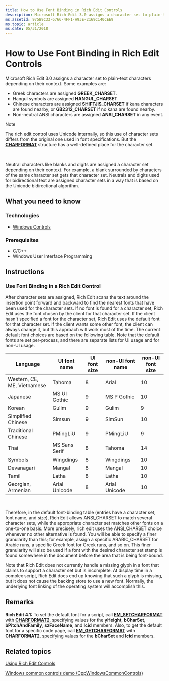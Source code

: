 ```yaml
---
title: How to Use Font Binding in Rich Edit Controls
description: Microsoft Rich Edit 3.0 assigns a character set to plain-text characters depending on their context.
ms.assetid: 975B9C33-6766-4FF1-A93E-2169C140CEE9
ms.topic: article
ms.date: 05/31/2018
---
```


# How to Use Font Binding in Rich Edit Controls

Microsoft Rich Edit 3.0 assigns a character set to plain-text characters depending on their context. Some examples are:

-   Greek characters are assigned **GREEK\_CHARSET**.
-   Hangul symbols are assigned **HANGUL\_CHARSET**.
-   Chinese characters are assigned **SHIFTJIS\_CHARSET** if kana characters are found nearby, or **GB2312\_CHARSET** if no kana are found nearby.
-   Non-neutral ANSI characters are assigned **ANSI\_CHARSET** in any event.

> [!Note]  
> The rich edit control uses Unicode internally, so this use of character sets differs from the original one used in font specifications. But the [**CHARFORMAT**](/windows/win32/api/richedit/ns-richedit-charformata) structure has a well-defined place for the character set.

 

Neutral characters like blanks and digits are assigned a character set depending on their context. For example, a blank surrounded by characters of the same character set gets that character set. Neutrals and digits used for bidirectional text are assigned character sets in a way that is based on the Unicode bidirectional algorithm.

## What you need to know

### Technologies

-   [Windows Controls](window-controls.md)

### Prerequisites

-   C/C++
-   Windows User Interface Programming

## Instructions

### Use Font Binding in a Rich Edit Control

After character sets are assigned, Rich Edit scans the text around the insertion point forward and backward to find the nearest fonts that have been used for the character sets. If no font is found for a character set, Rich Edit uses the font chosen by the client for that character set. If the client hasn't specified a font for the character set, Rich Edit uses the default font for that character set. If the client wants some other font, the client can always change it, but this approach will work most of the time. The current default font choices are based on the following table. Note that the default fonts are set per-process, and there are separate lists for UI usage and for non-UI usage.



| Language                    | UI font name  | UI font size | non-UI font name | non-UI font size |
|-----------------------------|---------------|--------------|------------------|------------------|
| Western, CE, ME, Vietnamese | Tahoma        | 8            | Arial            | 10               |
| Japanese                    | MS UI Gothic  | 9            | MS P Gothic      | 10               |
| Korean                      | Gulim         | 9            | Gulim            | 9                |
| Simplified Chinese          | Simsun        | 9            | SimSun           | 10               |
| Traditional Chinese         | PMingLiU      | 9            | PMingLiU         | 9                |
| Thai                        | MS Sans Serif | 8            | Tahoma           | 14               |
| Symbols                     | Wingdings     | 8            | Wingdings        | 10               |
| Devanagari                  | Mangal        | 8            | Mangal           | 10               |
| Tamil                       | Latha         | 8            | Latha            | 10               |
| Georgian, Armenian          | Arial Unicode | 8            | Arial Unicode    | 10               |



 

Therefore, in the default font-binding table (entries have a character set, font name, and size), Rich Edit allows ANSI\_CHARSET to match several character sets, while the appropriate character set matches other fonts on a one-to-one basis. More precisely, rich edit uses the ANSI\_CHARSET choice whenever no other alternative is found. You will be able to specify a finer granularity than this; for example, assign a specific ARABIC\_CHARSET for Arabic runs, a specific Greek font for Greek runs, and so on. This finer granularity will also be used if a font with the desired character set stamp is found somewhere in the document before the area that is being font-bound.

Note that Rich Edit does not currently handle a missing glyph in a font that claims to support a character set but is incomplete. At display time in a complex script, Rich Edit does end up knowing that such a glyph is missing, but it does not cause the backing store to use a new font. Normally, the underlying font linking of the operating system will accomplish this.

## Remarks

**Rich Edit 4.1:** To set the default font for a script, call [**EM\_SETCHARFORMAT**](em-setcharformat.md) with [**CHARFORMAT2**](/windows/desktop/api/Richedit/ns-richedit-charformat2a), specifying values for the **yHeight**, **bCharSet**, **bPitchAndFamily**, **szFaceName**, and **lcid** members. Also, to get the default font for a specific code page, call [**EM\_GETCHARFORMAT**](em-getcharformat.md) with **CHARFORMAT2**, specifying values for the **bCharSet** and **lcid** members.

## Related topics

<dl> <dt>

[Using Rich Edit Controls](using-rich-edit-controls.md)
</dt> <dt>

[Windows common controls demo (CppWindowsCommonControls)](https://github.com/microsoftarchive/msdn-code-gallery-microsoft/tree/master/OneCodeTeam/Windows%20common%20controls%20demo%20(CppWindowsCommonControls)/%5BC++%5D-Windows%20common%20controls%20demo%20(CppWindowsCommonControls)/C++/CppWindowsCommonControls)
</dt> </dl>

 

 




